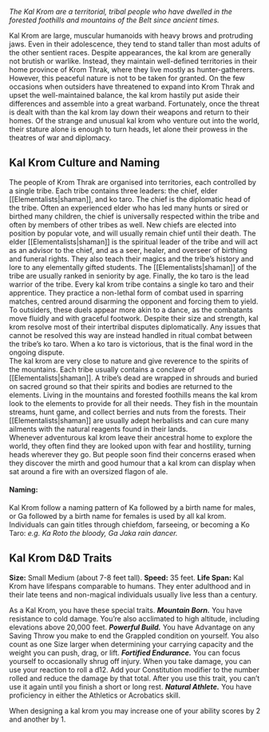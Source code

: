 *The Kal Krom are a territorial, tribal people who have dwelled in the forested foothills and mountains of the Belt since ancient times.*  

Kal Krom are large, muscular humanoids with heavy brows and protruding jaws. Even in their adolescence, they tend to stand taller than most adults of the other sentient races. Despite appearances, the kal krom are generally not brutish or warlike. Instead, they maintain well-defined territories in their home province of Krom Thrak, where they live mostly as hunter-gatherers. However, this peaceful nature is not to be taken for granted. On the few occasions when outsiders have threatened to expand into Krom Thrak and upset the well-maintained balance, the kal krom hastily put aside their differences and assemble into a great warband. Fortunately, once the threat is dealt with than the kal krom lay down their weapons and return to their homes. Of the strange and unusual kal krom who venture out into the world, their stature alone is enough to turn heads, let alone their prowess in the theatres of war and diplomacy.
## Kal Krom Culture and Naming
The people of Krom Thrak are organised into territories, each controlled by a single tribe. Each tribe contains three leaders: the chief, elder [[Elementalists|shaman]], and ko taro. The chief is the diplomatic head of the tribe. Often an experienced elder who has led many hunts or sired or birthed many children, the chief is universally respected within the tribe and often by members of other tribes as well. New chiefs are elected into position by popular vote, and will usually remain chief until their death. The elder [[Elementalists|shaman]] is the spiritual leader of the tribe and will act as an advisor to the chief, and as a seer, healer, and overseer of birthing and funeral rights. They also teach their magics and the tribe’s history and lore to any elementally gifted students. The [[Elementalists|shaman]] of the tribe are usually ranked in seniority by age. Finally, the ko taro is the lead warrior of the tribe. Every kal krom tribe contains a single ko taro and their apprentice. They practice a non-lethal form of combat used in sparring matches, centred around disarming the opponent and forcing them to yield. To outsiders, these duels appear more akin to a dance, as the combatants move fluidly and with graceful footwork. Despite their size and strength, kal krom resolve most of their intertribal disputes diplomatically. Any issues that cannot be resolved this way are instead handled in ritual combat between the tribe’s ko taro. When a ko taro is victorious, that is the final word in the ongoing dispute.  
The kal krom are very close to nature and give reverence to the spirits of the mountains. Each tribe usually contains a conclave of [[Elementalists|shaman]]. A tribe’s dead are wrapped in shrouds and buried on sacred ground so that their spirits and bodies are returned to the elements. Living in the mountains and forested foothills means the kal krom look to the elements to provide for all their needs. They fish in the mountain streams, hunt game, and collect berries and nuts from the forests. Their [[Elementalists|shaman]] are usually adept herbalists and can cure many ailments with the natural reagents found in their lands.  
Whenever adventurous kal krom leave their ancestral home to explore the world, they often find they are looked upon with fear and hostility, turning heads wherever they go. But people soon find their concerns erased when they discover the mirth and good humour that a kal krom can display when sat around a fire with an oversized flagon of ale.   
#### Naming:
Kal Krom follow a naming pattern of Ka followed by a birth name for males, or Ga followed by a birth name for females is used by all kal krom. Individuals can gain titles through chiefdom, farseeing, or becoming a Ko Taro: *e.g. Ka Roto the bloody, Ga Jaka rain dancer.*
## Kal Krom D&D Traits
**Size:** Small Medium (about 7-8 feet tall).
**Speed:** 35 feet.
**Life Span:** Kal Krom have lifespans comparable to humans. They enter adulthood and in their late teens and non-magical individuals usually live less than a century.

As a Kal Krom, you have these special traits.
_**Mountain Born.**_ You have resistance to cold damage. You’re also acclimated to high altitude, including elevations above 20,000 feet.
_**Powerful Build.**_ You have Advantage on any Saving Throw you make to end the Grappled condition on yourself. You also count as one Size larger when determining your carrying capacity and the weight you can push, drag, or lift.
_**Fortified Endurance.**_ You can focus yourself to occasionally shrug off injury. When you take damage, you can use your reaction to roll a d12. Add your Constitution modifier to the number rolled and reduce the damage by that total. After you use this trait, you can’t use it again until you finish a short or long rest.
_**Natural Athlete.**_ You have proficiency in either the Athletics or Acrobatics skill.

When designing a kal krom you may increase one of your ability scores by 2 and another by 1.